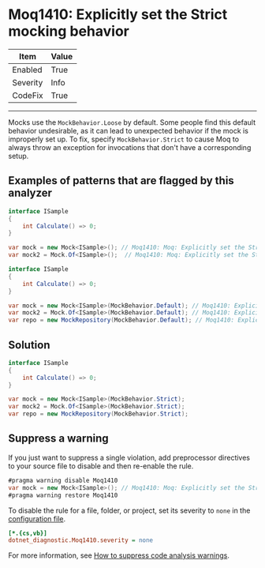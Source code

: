 # Moq1410: Explicitly set the Strict mocking behavior

| Item     | Value |
| -------- | ----- |
| Enabled  | True  |
| Severity | Info  |
| CodeFix  | True  |

---

Mocks use the `MockBehavior.Loose` by default. Some people find this default behavior undesirable, as it can lead to
unexpected behavior if the mock is improperly set up. To fix, specify `MockBehavior.Strict` to cause Moq to always throw
an exception for invocations that don't have a corresponding setup.

## Examples of patterns that are flagged by this analyzer

```csharp
interface ISample
{
    int Calculate() => 0;
}

var mock = new Mock<ISample>(); // Moq1410: Moq: Explicitly set the Strict mocking behavior
var mock2 = Mock.Of<ISample>();  // Moq1410: Moq: Explicitly set the Strict mocking behavior
```

```csharp
interface ISample
{
    int Calculate() => 0;
}

var mock = new Mock<ISample>(MockBehavior.Default); // Moq1410: Explicitly set the Strict mocking behavior
var mock2 = Mock.Of<ISample>(MockBehavior.Default); // Moq1410: Explicitly set the Strict mocking behavior
var repo = new MockRepository(MockBehavior.Default); // Moq1410: Explicitly set the Strict mocking behavior
```

## Solution

```csharp
interface ISample
{
    int Calculate() => 0;
}

var mock = new Mock<ISample>(MockBehavior.Strict);
var mock2 = Mock.Of<ISample>(MockBehavior.Strict);
var repo = new MockRepository(MockBehavior.Strict);
```

## Suppress a warning

If you just want to suppress a single violation, add preprocessor directives to
your source file to disable and then re-enable the rule.

```csharp
#pragma warning disable Moq1410
var mock = new Mock<ISample>(); // Moq1410: Moq: Explicitly set the Strict mocking behavior
#pragma warning restore Moq1410
```

To disable the rule for a file, folder, or project, set its severity to `none`
in the
[configuration file](https://learn.microsoft.com/en-us/dotnet/fundamentals/code-analysis/configuration-files).

```ini
[*.{cs,vb}]
dotnet_diagnostic.Moq1410.severity = none
```

For more information, see
[How to suppress code analysis warnings](https://learn.microsoft.com/en-us/dotnet/fundamentals/code-analysis/suppress-warnings).
